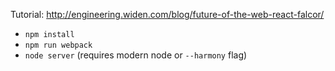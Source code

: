 Tutorial: http://engineering.widen.com/blog/future-of-the-web-react-falcor/

* `npm install`
* `npm run webpack`
* `node server` (requires modern node or `--harmony` flag)
